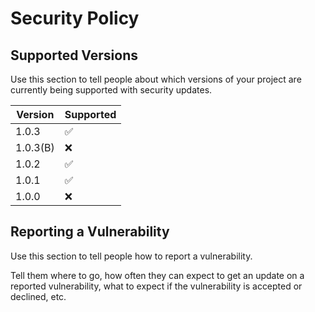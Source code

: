# Security Policy

## Supported Versions

Use this section to tell people about which versions of your project are
currently being supported with security updates.

| Version   | Supported          |
| -------   | ------------------ |
|  1.0.3    | :white_check_mark:  |
|  1.0.3(B) | :x:                |
|  1.0.2    | :white_check_mark: |
|  1.0.1    | :white_check_mark: |
|  1.0.0    | :x:                |

## Reporting a Vulnerability

Use this section to tell people how to report a vulnerability.

Tell them where to go, how often they can expect to get an update on a
reported vulnerability, what to expect if the vulnerability is accepted or
declined, etc.
